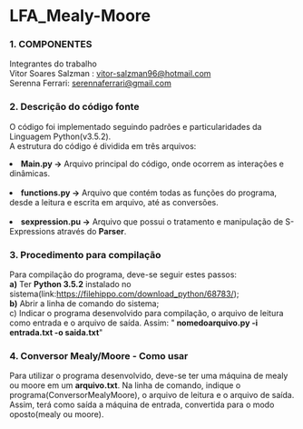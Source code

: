 # LFA_Mealy-Moore


### 1. COMPONENTES<br>        
Integrantes do trabalho<br>
Vitor Soares Salzman : vitor-salzman96@hotmail.com<br>
Serenna Ferrari: serennaferrari@gmail.com<br>

### 2. Descrição do código fonte<br>
O código foi implementado seguindo padrões e particularidades da Linguagem Python(v3.5.2).<br>
A estrutura do código é dividida em três arquivos:<br>
      <li><b>Main.py -></b> Arquivo principal do código, onde ocorrem as interações e dinâmicas.</li><br>
      <li><b>functions.py -></b> Arquivo que contém todas as funções do programa, desde a leitura e escrita em arquivo, até as conversões.</li><br>
      <li><b>sexpression.pu -></b> Arquivo que possui o tratamento e manipulação de S-Expressions através do <b>Parser</b>.</li>

### 3. Procedimento para compilação<br>
Para compilação do programa, deve-se seguir estes passos:<br>
      <b>a)</b> Ter <b>Python 3.5.2</b> instalado no sistema(link:https://filehippo.com/download_python/68783/);<br>
      <b>b)</b> Abrir a linha de comando do sistema;<br>
         c) Indicar o programa desenvolvido para compilação, o arquivo de leitura como entrada e o arquivo de saída. 
                Assim: "<b> nomedoarquivo.py -i entrada.txt -o saida.txt</b>"<br>
      

### 4. Conversor Mealy/Moore - Como usar<br>
Para utilizar o programa desenvolvido, deve-se ter uma máquina de mealy ou moore em um <b>arquivo.txt</b>. Na linha de comando, indique o programa(ConversorMealyMoore), o arquivo de leitura e o arquivo de saída. Assim, terá como saída a máquina de entrada, convertida para o modo oposto(mealy ou moore).<br>

